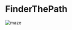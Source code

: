 # FinderThePath
![maze](https://user-images.githubusercontent.com/62381923/166246238-2226c654-822c-4d5c-9a62-1fbcb899552c.gif)

